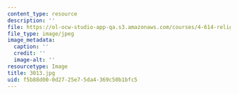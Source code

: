 ```yaml
---
content_type: resource
description: ''
file: https://ol-ocw-studio-app-qa.s3.amazonaws.com/courses/4-614-religious-architecture-and-islamic-cultures-fall-2002/f5b88d000d2725e75da4369c50b1bfc5_3013.jpg
file_type: image/jpeg
image_metadata:
  caption: ''
  credit: ''
  image-alt: ''
resourcetype: Image
title: 3013.jpg
uid: f5b88d00-0d27-25e7-5da4-369c50b1bfc5
---
```

